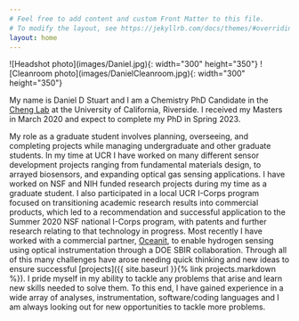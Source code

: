 ```yaml
---
# Feel free to add content and custom Front Matter to this file.
# To modify the layout, see https://jekyllrb.com/docs/themes/#overriding-theme-defaults
layout: home
---
```


<div markdown="1" class="body">

<div markdown="1" class="center"> 
![Headshot photo](images/Daniel.jpg){: width="300" height="350"}
![Cleanroom photo](images/DanielCleanroom.jpg){: width="300" height="350"}
</div>

My name is Daniel D Stuart and I am a Chemistry PhD Candidate in the [Cheng Lab](https://chenglab.ucr.edu/) at the University of California, Riverside. I received my Masters in March 2020 and expect to complete my PhD in Spring 2023.

My role as a graduate student involves planning, overseeing, and completing projects while managing undergraduate and other graduate students. In my time at UCR I have worked on many different sensor development projects ranging from fundamental materials design, to arrayed biosensors, and expanding optical gas sensing applications. I have worked on NSF and NIH funded research projects during my time as a graduate student. I also participated in a local UCR I-Corps program focused on transitioning academic research results into commercial products, which led to a recommendation and successful application to the Summer 2020 NSF national I-Corps program, with patents and further research relating to that technology in progress. Most recently I have worked with a commercial partner, [Oceanit](https://www.oceanit.com/), to enable hydrogen sensing using optical instrumentation through a DOE SBIR collaboration. Through all of this many challenges have arose needing quick thinking and new ideas to ensure successful [projects]({{ site.baseurl }}{% link projects.markdown %}). I pride myself in my ability to tackle any problems that arise and learn new skills needed to solve them. To this end, I have gained experience in a wide array of analyses, instrumentation, software/coding languages and I am always looking out for new opportunities to tackle more problems.
</div>